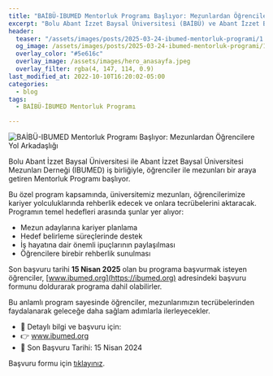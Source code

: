 ```yaml
---
title: "BAİBÜ-IBUMED Mentorluk Programı Başlıyor: Mezunlardan Öğrencilere Yol Arkadaşlığı"
excerpt: "Bolu Abant İzzet Baysal Üniversitesi (BAİBÜ) ve Abant İzzet Baysal Üniversitesi Mezunları Derneği (İBUMED) işbirliği protokolü kapsamında, öğrencilerimiz için Mentorluk Programı başlıyor."
header:
  teaser: "/assets/images/posts/2025-03-24-ibumed-mentorluk-programi/1.jpeg"
  og_image: /assets/images/posts/2025-03-24-ibumed-mentorluk-programi/1.jpeg
  overlay_color: "#5e616c"
  overlay_image: /assets/images/hero_anasayfa.jpeg
  overlay_filter: rgba(4, 147, 114, 0.9)
last_modified_at: 2022-10-10T16:20:02-05:00
categories:
  - blog
tags:
  - BAİBÜ-İBUMED Mentorluk Programı

---
```


<img src="{{ site.url }}{{ site.baseurl }}/assets/images/posts/2025-03-24-ibumed-mentorluk-programi/1.jpeg" alt="BAİBÜ-IBUMED Mentorluk Programı Başlıyor: Mezunlardan Öğrencilere Yol Arkadaşlığı">
<br>

Bolu Abant İzzet Baysal Üniversitesi ile Abant İzzet Baysal Üniversitesi Mezunları Derneği (IBUMED) iş birliğiyle, öğrenciler ile mezunları bir araya getiren Mentorluk Programı başlıyor.

Bu özel program kapsamında, üniversitemiz mezunları, öğrencilerimize kariyer yolculuklarında rehberlik edecek ve onlara tecrübelerini aktaracak.
Programın temel hedefleri arasında şunlar yer alıyor:

* Mezun adaylarına kariyer planlama
* Hedef belirleme süreçlerinde destek
* İş hayatına dair önemli ipuçlarının paylaşılması
* Öğrencilere birebir rehberlik sunulması

Son başvuru tarihi **15 Nisan 2025** olan bu programa başvurmak isteyen öğrenciler, [www.ibumed.org](https://ibumed.org) adresindeki başvuru formunu doldurarak programa dahil olabilirler.

Bu anlamlı program sayesinde öğrenciler, mezunlarımızın tecrübelerinden faydalanarak geleceğe daha sağlam adımlarla ilerleyecekler.

* 📌 Detaylı bilgi ve başvuru için:
* 👉 www.ibumed.org
* 📅 Son Başvuru Tarihi: 15 Nisan 2024

Başvuru formu için [tıklayınız](https://docs.google.com/forms/d/1jt8gxKFxqwiR-87x3zIN9rXP5mV1mUFDkPMpCDKdL2k/edit).
